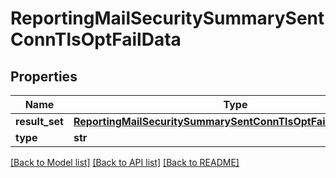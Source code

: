 # ReportingMailSecuritySummarySentConnTlsOptFailData

## Properties
Name | Type | Description | Notes
------------ | ------------- | ------------- | -------------
**result_set** | [**ReportingMailSecuritySummarySentConnTlsOptFailDataResultSet**](ReportingMailSecuritySummarySentConnTlsOptFailDataResultSet.md) |  | [optional] 
**type** | **str** |  | [optional] 

[[Back to Model list]](../README.md#documentation-for-models) [[Back to API list]](../README.md#documentation-for-api-endpoints) [[Back to README]](../README.md)

